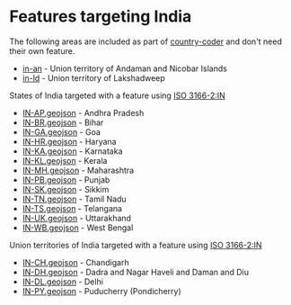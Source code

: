 # Features targeting India

The following areas are included as part of [country-coder](https://github.com/rapideditor/country-coder) and don't need their own feature.

- [in-an](https://location-conflation.com/?locationSet=%7B%22include%22%3A%5B%22in-an%22%5D%7D&referrer=nsi) - Union territory of Andaman and Nicobar Islands
- [in-ld](https://location-conflation.com/?locationSet=%7B%22include%22%3A%5B%22in-ld%22%5D%7D&referrer=nsi) - Union territory of Lakshadweep

States of India targeted with a feature using [ISO 3166-2:IN](https://en.wikipedia.org/wiki/ISO_3166-2:IN)

- [IN-AP.geojson](https://location-conflation.com/?locationSet=%7B%22include%22%3A%5B%22in-ap.geojson%22%5D%7D&referrer=nsi) - Andhra Pradesh
- [IN-BR.geojson](https://location-conflation.com/?locationSet=%7B%22include%22%3A%5B%22in-br.geojson%22%5D%7D&referrer=nsi) - Bihar
- [IN-GA.geojson](https://location-conflation.com/?locationSet=%7B%22include%22%3A%5B%22in-ga.geojson%22%5D%7D&referrer=nsi) - Goa
- [IN-HR.geojson](https://location-conflation.com/?locationSet=%7B%22include%22%3A%5B%22in-hr.geojson%22%5D%7D&referrer=nsi) - Haryana
- [IN-KA.geojson](https://location-conflation.com/?locationSet=%7B%22include%22%3A%5B%22in-ka.geojson%22%5D%7D&referrer=nsi) - Karnataka
- [IN-KL.geojson](https://location-conflation.com/?locationSet=%7B%22include%22%3A%5B%22in-kl.geojson%22%5D%7D&referrer=nsi) - Kerala
- [IN-MH.geojson](https://location-conflation.com/?locationSet=%7B%22include%22%3A%5B%22in-mh.geojson%22%5D%7D&referrer=nsi) - Maharashtra
- [IN-PB.geojson](https://location-conflation.com/?locationSet=%7B%22include%22%3A%5B%22in-pb.geojson%22%5D%7D&referrer=nsi) - Punjab
- [IN-SK.geojson](https://location-conflation.com/?locationSet=%7B%22include%22%3A%5B%22in-sk.geojson%22%5D%7D&referrer=nsi) - Sikkim
- [IN-TN.geojson](https://location-conflation.com/?locationSet=%7B%22include%22%3A%5B%22in-tn.geojson%22%5D%7D&referrer=nsi) - Tamil Nadu
- [IN-TS.geojson](https://location-conflation.com/?locationSet=%7B%22include%22%3A%5B%22in-ts.geojson%22%5D%7D&referrer=nsi) - Telangana
- [IN-UK.geojson](https://location-conflation.com/?locationSet=%7B%22include%22%3A%5B%22in-uk.geojson%22%5D%7D&referrer=nsi) - Uttarakhand
- [IN-WB.geojson](https://location-conflation.com/?locationSet=%7B%22include%22%3A%5B%22in-wb.geojson%22%5D%7D&referrer=nsi) - West Bengal

Union territories of India targeted with a feature using [ISO 3166-2:IN](https://en.wikipedia.org/wiki/ISO_3166-2:IN)

- [IN-CH.geojson](https://location-conflation.com/?locationSet=%7B%22include%22%3A%5B%22in-ch.geojson%22%5D%7D&referrer=nsi) - Chandigarh
- [IN-DH.geojson](https://location-conflation.com/?locationSet=%7B%22include%22%3A%5B%22in-dh.geojson%22%5D%7D&referrer=nsi) - Dadra and Nagar Haveli and Daman and Diu
- [IN-DL.geojson](https://location-conflation.com/?locationSet=%7B%22include%22%3A%5B%22in-dl.geojson%22%5D%7D&referrer=nsi) - Delhi
- [IN-PY.geojson](https://location-conflation.com/?locationSet=%7B%22include%22%3A%5B%22in-py.geojson%22%5D%7D&referrer=nsi) - Puducherry (Pondicherry)
